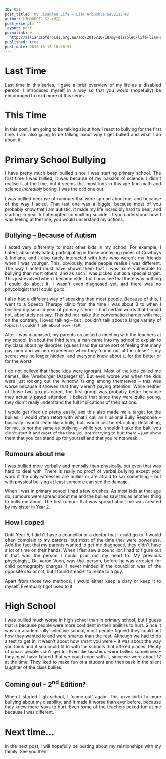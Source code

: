 ```yaml
---
ID: 951
post_title: 'My Disabled Life – Liam Arbuckle &#8211; #2'
author: LIMODROID S2-rd🔭🔬
post_excerpt: ""
layout: post
permalink: >
  http://allianceofdroids.org.au/aod/2016/10/18/my-disabled-life-liam-arbuckle-2/
published: true
post_date: 2016-10-18 10:30:51
---
```

<h1>Last Time</h1>
<p style="text-align: justify;">Last time in this series, I gave a brief overview of my life as a disabled person. I introduced myself in a way so that you would (hopefully) be encouraged to read more of this series.</p>

<h1>This Time</h1>
<p style="text-align: justify;">In this post, I am going to be talking about how I react to bullying for the first time. I am also going to be talking about why I get bullied and what I do about it.</p>

<h1>Primary School Bullying</h1>
<p style="text-align: justify;">I have pretty much been bullied since I was starting primary school. The first time I was bullied, it was because of my passion of science. I didn't realise it at the time, but it seems that most kids in this age find math and science <em>incredibly</em> boring. I was the odd one out.</p>
<p style="text-align: justify;">I was bullied because of rumours that were spread about me, and because of the way I acted. That last one was a biggie, because most of you probably know that I am autistic. It made my life incredibly hard to bear, and starting in year 5 I attempted committing suicide. If you understood how I was feeling at the time, you would understand my actions.</p>

<h2>Bullying – Because of Autism</h2>
<p style="text-align: justify;">I acted very differently to most other kids in my school. For example, I hated, absolutely hated, participating in those annoying games of Cowboys &amp; Indians, and I also rarely interacted with kids who weren't my friends when I was younger. This, obviously, made people realise I was different. The way I acted must have shown them that I was more vulnerable to bullying than most others, and as such I was picked out as a special target. This just evolved when I became older, but I now see that there was nothing I could do about it. I wasn't even diagnosed yet, and there was no phycologist that I could go to.</p>
<p style="text-align: justify;">I also had a different way of speaking than most people. Because of this, I went to a Speech Therapy clinic from the time I was about 3 to when I finished my second year of primary school. I had certain words that I could not, absolutely not say. This did not make the conversation harder with me, on the contrary, I loved talking – but I couldn't talk about a large variety of topics. I couldn't talk about how I felt.</p>
<p style="text-align: justify;">After I was diagnosed, my parents organised a meeting with the teachers at my school. In about the third term, a man came into my school to explain to my class about my disorder. I guess I had the same sort of feeling that many gay men and women experience when they 'come out of the closet' – my secret was no longer hidden, and everyone knew about it, for the better or for the worst.</p>
<p style="text-align: justify;">I do not believe that these kids were ignorant. Most of the kids called me names, like "Arseburger (Asperger's)". But even worse was when the kids were just looking out the window, talking among themselves – this was worse because it showed that they weren't paying attention. While neither of those two groups cared, the first group was probably better because they actually payed attention. I believe that since they were quite young, they didn't really understand the full implications of their actions.</p>
<p style="text-align: justify;">I would get fired up pretty easily, and this also made me a target for the bullies. I would often retort with what I call an Illusional Bully Response – basically I would seem like a bully, but I would just be retaliating. Retaliating, for me, is not the same as bullying – while you shouldn't take the bait, you didn't start it and most of the time you aren't trying to hurt them – just show them that you can stand up for yourself and that you're not weak.</p>

<h2>Rumours about me</h2>
<p style="text-align: justify;">I was bullied more verbally and mentally than physically, but even that was hard to deal with. There is really no proof of verbal bullying except your word if the only witnesses are bullies or are afraid to say something – but with physical bullying at least someone can see the damage.</p>
<p style="text-align: justify;">When I was in primary school I had a few crushes. As most kids at that age do, rumours were spread about me and the bullies saw this as another thing to bully me about. The first rumour that was spread about me was created by my sister in Year 2.</p>

<h2>How I coped</h2>
<p style="text-align: justify;">Until Year 5, I didn't have a councillor or a doctor that I could go to. I would often complain to my parents, but most of the time they were powerless. Add the fact that my parents wanted to get me diagnosed, they didn't have a lot of time on their hands. When I first saw a councillor, I had to figure out if that was the person I could pour out my heart to. My previous phycologist, Dr. Aaron Voon, was that person, before he was arrested for child pornography charges. I never minded if the councillor was of the opposite sex or not, but I found it easier to relate to a guy.</p>
<p style="text-align: justify;">Apart from those two methods, I would either keep a diary or keep it to myself. Eventually I got used to it.</p>

<h1>High School</h1>
<p style="text-align: justify;">I was bullied much worse in high school than in primary school, but I guess that is because people were more confident in their abilities to hurt. Since it was an academically selective school, most people figured they could act how they wanted to and were smarter than the rest. Although we had to do a test to get in, it wasn't about how smart you were – it was about the way you think and if you could fit in with the schools that offered places. Plenty of smart people didn't get in. Even the teachers were bullies sometimes – they must have figured that we could cope with it, since we were about 12 at the time. They liked to make fun of a student and then bask in the silent laughter of the class bullies.</p>

<h2>Coming out – 2<sup>nd</sup> Edition?</h2>
<p style="text-align: justify;">When I started high school, I 'came out' again. This gave birth to more bullying about my disability, and it made it worse than ever before, because they knew more ways to hurt. Even some of the teachers poked fun at me because I was different.</p>

<h1>Next time…</h1>
<p style="text-align: justify;">In the next post, I will hopefully be posting about my relationships with my family. See you then!</p>